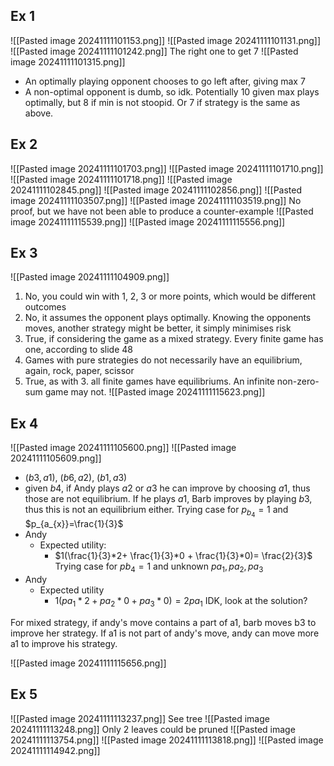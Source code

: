 ## Ex 1
![[Pasted image 20241111101153.png]]
![[Pasted image 20241111101131.png]]
![[Pasted image 20241111101242.png]]
The right one to get 7
![[Pasted image 20241111101315.png]]
- An optimally playing opponent chooses to go left after, giving max 7
- A non-optimal opponent is dumb, so idk. Potentially 10 given max plays optimally, but 8 if min is not stoopid. Or 7 if strategy is the same as above.

## Ex 2
![[Pasted image 20241111101703.png]]
![[Pasted image 20241111101710.png]]
![[Pasted image 20241111101718.png]]
![[Pasted image 20241111102845.png]]
![[Pasted image 20241111102856.png]]
![[Pasted image 20241111103507.png]]
![[Pasted image 20241111103519.png]]
No proof, but we have not been able to produce a counter-example
![[Pasted image 20241111115539.png]]
![[Pasted image 20241111115556.png]]

## Ex 3
![[Pasted image 20241111104909.png]]
1. No, you could win with 1, 2, 3 or more points, which would be different outcomes
2. No, it assumes the opponent plays optimally. Knowing the opponents moves, another strategy might be better, it simply minimises risk
3. True, if considering the game as a mixed strategy. Every finite game has one, according to slide 48
4. Games with pure strategies do not necessarily have an equilibrium, again, rock, paper, scissor
5. True, as with 3. all finite games have equilibriums. An infinite non-zero-sum game may not.
![[Pasted image 20241111115623.png]]
## Ex 4
![[Pasted image 20241111105600.png]]
![[Pasted image 20241111105609.png]]
- $(b3, a1)$, $(b6,a2)$, $(b1,a3)$
- given $b4$, if Andy plays $a2$ or $a3$ he can improve by choosing $a1$, thus those are not equilibrium. If he  plays $a1$, Barb improves by playing $b3$, thus this is not an equilibrium either. 
Trying case for $p_{b_{4}}=1$ and $p_{a_{x}}=\frac{1}{3}$
- Andy
	- Expected utility:
		- $1(\frac{1}{3}*2+ \frac{1}{3}*0 + \frac{1}{3}*0)= \frac{2}{3}$
Trying case for $pb_{4}=1$ and unknown $pa_{1}, pa_{2}, pa_{3}$
- Andy
	- Expected utility
		- $1(pa_{1}*2+ pa_{2}*0 + pa_{3}*0)= 2pa_{1}$
IDK, look at the solution?

For mixed strategy, if andy's move contains a part of a1, barb moves b3 to improve her strategy. If a1 is not part of andy's move, andy can move more a1 to improve his strategy.

![[Pasted image 20241111115656.png]]

## Ex 5
![[Pasted image 20241111113237.png]]
See tree
![[Pasted image 20241111113248.png]]
Only 2 leaves could be pruned
![[Pasted image 20241111113754.png]]
![[Pasted image 20241111113818.png]]
![[Pasted image 20241111114942.png]]
